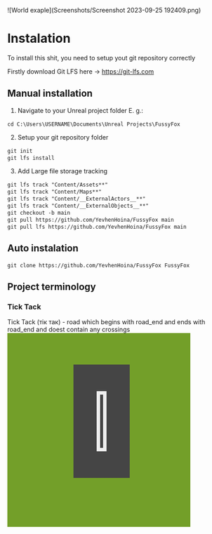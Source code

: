 
![World exaple](Screenshots/Screenshot 2023-09-25 192409.png)

# Instalation

To install this shit, you need to setup yout git repository correctly

Firstly download Git LFS here -> https://git-lfs.com

## Manual installation

1. Navigate to your Unreal project folder
E. g.:
```console
cd C:\Users\USERNAME\Documents\Unreal Projects\FussyFox
```
2. Setup your git repository folder
```console
git init
git lfs install
```
3. Add Large file storage tracking
```Console
git lfs track "Content/Assets**"
git lfs track "Content/Maps**"
git lfs track "Content/__ExternalActors__**"
git lfs track "Content/__ExternalObjects__**"
git checkout -b main
git pull https://github.com/YevhenHoina/FussyFox main
git pull lfs https://github.com/YevhenHoina/FussyFox main
```

## Auto instalation
```console
git clone https://github.com/YevhenHoina/FussyFox FussyFox
```

## Project terminology

### Tick Tack
Tick Tack (тік так) - road which begins with road_end and ends with road_end and doest contain any crossings
![Alt text](<tick tack.png>)